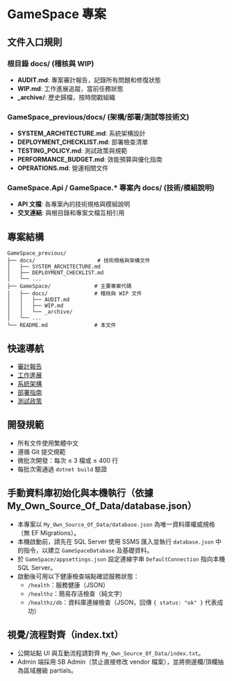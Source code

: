 # GameSpace 專案

## 文件入口規則

### 根目錄 docs/ (稽核與 WIP)
- **AUDIT.md**: 專案審計報告，記錄所有問題和修復狀態
- **WIP.md**: 工作進展追蹤，當前任務狀態
- **_archive/**: 歷史歸檔，按時間戳組織

### GameSpace_previous/docs/ (架構/部署/測試等技術文)
- **SYSTEM_ARCHITECTURE.md**: 系統架構設計
- **DEPLOYMENT_CHECKLIST.md**: 部署檢查清單
- **TESTING_POLICY.md**: 測試政策與規範
- **PERFORMANCE_BUDGET.md**: 效能預算與優化指南
- **OPERATIONS.md**: 營運相關文件

### GameSpace.Api / GameSpace.* 專案內 docs/ (技術/模組說明)
- **API 文檔**: 各專案內的技術規格與模組說明
- **交叉連結**: 與根目錄和專案文檔互相引用

## 專案結構

```
GameSpace_previous/
├── docs/                    # 技術規格與架構文件
│   ├── SYSTEM_ARCHITECTURE.md
│   ├── DEPLOYMENT_CHECKLIST.md
│   └── ...
├── GameSpace/              # 主要專案代碼
│   ├── docs/               # 稽核與 WIP 文件
│   │   ├── AUDIT.md
│   │   ├── WIP.md
│   │   └── _archive/
│   └── ...
└── README.md               # 本文件
```

## 快速導航

- [審計報告](../GameSpace/docs/AUDIT.md)
- [工作進展](../GameSpace/docs/WIP.md)
- [系統架構](docs/SYSTEM_ARCHITECTURE.md)
- [部署指南](docs/DEPLOYMENT_CHECKLIST.md)
- [測試政策](docs/TESTING_POLICY.md)

## 開發規範

- 所有文件使用繁體中文
- 遵循 Git 提交規範
- 微批次開發：每次 ≤ 3 檔或 ≤ 400 行
- 每批次需通過 `dotnet build` 驗證

## 手動資料庫初始化與本機執行（依據 My_Own_Source_Of_Data/database.json）

- 本專案以 `My_Own_Source_Of_Data/database.json` 為唯一資料庫權威規格（無 EF Migrations）。
- 本機啟動前，請先在 SQL Server 使用 SSMS 匯入並執行 `database.json` 中的指令，以建立 `GameSpaceDatabase` 及基礎資料。
- 於 `GameSpace/appsettings.json` 設定連線字串 `DefaultConnection` 指向本機 SQL Server。
- 啟動後可用以下健康檢查端點確認服務狀態：
  - `/health`：服務健康（JSON）
  - `/healthz`：簡易存活檢查（純文字）
  - `/healthz/db`：資料庫連線檢查（JSON，回傳 `{ status: "ok" }` 代表成功）

## 視覺/流程對齊（index.txt）

- 公開站點 UI 與互動流程請對齊 `My_Own_Source_Of_Data/index.txt`。
- Admin 端採用 SB Admin（禁止直接修改 vendor 檔案），並將側邊欄/頂欄抽為區域層級 partials。